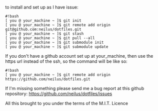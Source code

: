 to install and set up as I have issue:

```
#!bash
[ you @ your_machine ~ ]$ git init
[ you @ your_machine ~ ]$ git remote add origin git@github.com:neilus/dotfiles.git
[ you @ your_machine ~ ]$ git stash
[ you @ your_machine ~ ]$ git pull --all
[ you @ your_machine ~ ]$ git submodule init
[ you @ your_machine ~ ]$ git submodule update
```

If you don't have a github account set up at your_machine, then use the https
url instead of the ssh, so the command will be like so:
```
#!bash
[ you @ your_machine ~ ]$ git remote add origin https://github.com/neilus/dotfiles.git
```

If I'm missing something please send me a bug report at this github repository:
https://github.com/neilus/dotfiles/issues

All this brought to you under the terms of the M.I.T. Licence

